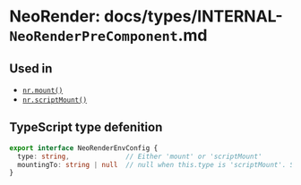 # NeoRender: docs/types/INTERNAL-`NeoRenderPreComponent`.md
## Used in
- [`nr.mount()`](../functions/nr.mount.md)
- [`nr.scriptMount()`](../functions/nr.scriptMount.md)

## TypeScript type defenition
```ts
export interface NeoRenderEnvConfig {
  type: string,              // Either 'mount' or 'scriptMount'
  mountingTo: string | null  // null when this.type is 'scriptMount'. Selector used in mount
}
```